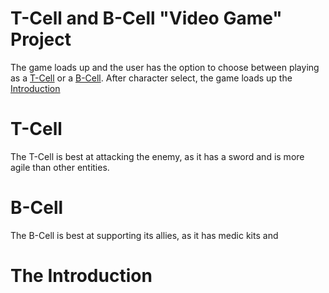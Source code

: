 # T-Cell and B-Cell "Video Game" Project

The game loads up and the user has the option to choose between playing as a [T-Cell](https://github.com/colin0o/biology#t-cell) or a [B-Cell](https://github.com/colin0o/biology#b-cell). After character select, the game loads up the [Introduction](link)

# T-Cell

The T-Cell is best at attacking the enemy, as it has a sword and is more agile than other entities.

# B-Cell

The B-Cell is best at supporting its allies, as it has medic kits and

# The Introduction
